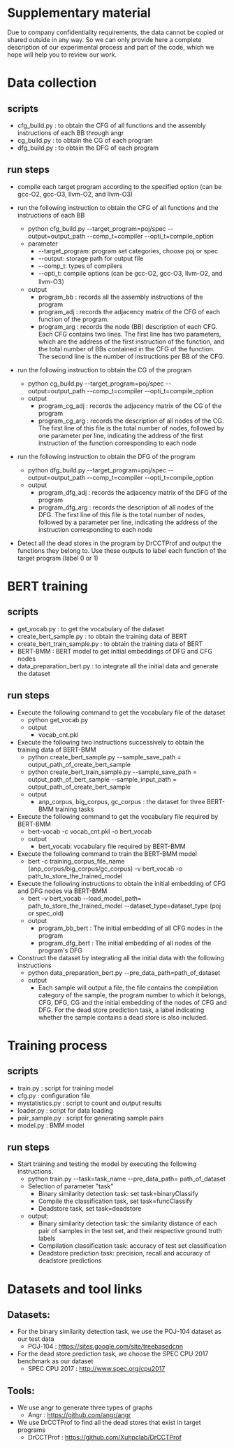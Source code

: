 # Supplementary material

Due to company confidentiality requirements, the data cannot be copied or shared outside in any way. So we can only provide here a complete description of our experimental process and part of the code, which we hope will help you to review our work.

# Data collection
## scripts
   + cfg_build.py : to obtain the CFG of all functions and the assembly instructions of each BB through angr 
   + cg_build.py : to obtain the CG of each program
   + dfg_build.py : to obtain the DFG of each program

## run steps
   + compile each target program according to the specified option (can be gcc-O2, gcc-O3, llvm-O2, and llvm-O3)
   + run the following instruction to obtain the CFG of all functions and the instructions of each BB
      + python cfg_build.py --target_program=poj/spec --output=output_path --comp_t=compiler --opti_t=compile_option 
      + parameter 
         + --target_program: program set categories, choose poj or spec
         + --output: storage path for output file
         + --comp_t: types of compilers
         + --opti_t: compile options (can be gcc-O2, gcc-O3, llvm-O2, and llvm-O3）
      + output
         + program_bb : records all the assembly instructions of the program
         + program_adj : records the adjacency matrix of the CFG of each function of the program. 
         + program_arg : records the node (BB) description of each CFG. Each CFG contains two lines. The first line has two parameters, which are the address of the first instruction of the function, and the total number of BBs contained in the CFG of the function. The second line is the number of instructions per BB of the CFG.
   + run the following instruction to obtain the CG of the program
      + python cg_build.py --target_program=poj/spec --output=output_path --comp_t=compiler --opti_t=compile_option
      + output
         + program_cg_adj : records the adjacency matrix of the CG of the program
         + program_cg_arg : records the description of all nodes of the CG. The first line of this file is the total number of nodes, followed by one parameter per line, indicating the address of the first instruction of the function corresponding to each node
   + run the following instruction to obtain the DFG of the program
      + python dfg_build.py --target_program=poj/spec --output=output_path --comp_t=compiler --opti_t=compile_option
      + output
         + program_dfg_adj : records the adjacency matrix of the DFG of the program
         + program_dfg_arg : records the description of all nodes of the DFG. The first line of this file is the total number of nodes, followed by a parameter per line, indicating the address of the instruction corresponding to each node

   + Detect all the dead stores in the program by DrCCTProf and output the functions they belong to. Use these outputs to label each function of the target program (label 0 or 1)


# BERT training
## scripts
   + get_vocab.py : to get the vocabulary of the dataset
   + create_bert_sample.py : to obtain the training data of BERT
   + create_bert_train_sample.py : to obtain the training data of BERT
   + BERT-BMM : BERT model to get initial embeddings of DFG and CFG nodes
   + data_preparation_bert.py : to integrate all the initial data and generate the dataset

## run steps
   + Execute the following command to get the vocabulary file of the dataset
      + python get_vocab.py
      + output
         + vocab_cnt.pkl
   + Execute the following two instructions successively to obtain the training data of BERT-BMM
      + python create_bert_sample.py --sample_save_path = output_path_of_create_bert_sample
      + python create_bert_train_sample.py --sample_save_path = output_path_of_bert_sample --sample_input_path = output_path_of_create_bert_sample
      + output
         + anp_corpus, big_corpus, gc_corpus : the dataset for three BERT-BMM training tasks
   + Execute the following command to get the vocabulary file required by BERT-BMM
      + bert-vocab -c vocab_cnt.pkl -o bert_vocab
      + output
         + bert_vocab: vocabulary file required by BERT-BMM
   + Execute the following command to train the BERT-BMM model
      + bert -c training_corpus_file_name (anp_corpus/big_corpus/gc_corpus) -v bert_vocab -o path_to_store_the_trained_model
   + Execute the following instructions to obtain the initial embedding of CFG and DFG nodes via BERT-BMM
      + bert -v bert_vocab --load_model_path= path_to_store_the_trained_model --dataset_type=dataset_type (poj or spec_old)
      + output
         + program_bb_bert : The initial embedding of all CFG nodes in the program
         + program_dfg_bert : The initial embedding of all nodes of the program's DFG
   + Construct the dataset by integrating all the initial data with the following instructions
      + python data_preparation_bert.py --pre_data_path=path_of_dataset
      + output
         + Each sample will output a file, the file contains the compilation category of the sample, the program number to which it belongs, CFG, DFG, CG and the initial embedding of the nodes of CFG and DFG. For the dead store prediction task, a label indicating whether the sample contains a dead store is also included.

# Training process
## scripts
   + train.py : script for training model
   + cfg.py : configuration file
   + mystatistics.py : script to count and output results
   + loader.py : script for data loading
   + pair_sample.py : script for generating sample pairs
   + model.py : BMM model

## run steps
   + Start training and testing the model by executing the following instructions.
      + python train.py --task=task_name --pre_data_path= path_of_dataset
      + Selection of parameter "task" 
         + Binary similarity detection task: set task=binaryClassify
         + Compile the classification task, set task=funcClassify
         + Deadstore task, set task=deadstore
      + output:
         + Binary similarity detection task: the similarity distance of each pair of samples in the test set, and their respective ground truth labels
         + Compilation classification task: accuracy of test set classification
         + Deadstore prediction task: precision, recall and accuracy of deadstore predictions

# Datasets and tool links
## Datasets: 
   + For the binary similarity detection task, we use the POJ-104 dataset as our test data
      + POJ-104 : https://sites.google.com/site/treebasedcnn
   + For the dead store prediction task, we choose the SPEC CPU 2017 benchmark as our dataset
      + SPEC CPU 2017 : http://www.spec.org/cpu2017 
## Tools: 
   + We use angr to generate three types of graphs
      + Angr : https://github.com/angr/angr
   + We use DrCCTProf to find all the dead stores that exist in target programs
      + DrCCTProf : https://github.com/Xuhpclab/DrCCTProf


